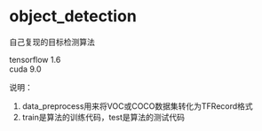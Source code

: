 # object_detection
自己复现的目标检测算法

tensorflow  1.6  
cuda  9.0  

说明：  
1. data_preprocess用来将VOC或COCO数据集转化为TFRecord格式  
2. train是算法的训练代码，test是算法的测试代码  

